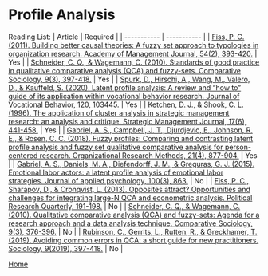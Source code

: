 # Profile Analysis

Reading List:
| Article | Required |
| ----------- | ----------- |
| [Fiss, P. C. (2011). Building better causal theories: A fuzzy set approach to typologies in organization research. Academy of Management Journal, 54(2), 393-420.](https://journals.aom.org/doi/abs/10.5465/AMJ.2011.60263120) | Yes |
| [Schneider, C. Q., & Wagemann, C. (2010). Standards of good practice in qualitative comparative analysis (QCA) and fuzzy-sets. Comparative Sociology, 9(3), 397-418.](https://energy.ceu.edu/sites/default/files/publications/coso00903191-schneider.pdf) | Yes |
| [Spurk, D., Hirschi, A., Wang, M., Valero, D., & Kauffeld, S. (2020). Latent profile analysis: A review and “how to” guide of its application within vocational behavior research. Journal of Vocational Behavior, 120, 103445.](https://www.sciencedirect.com/science/article/pii/S0001879120300701) | Yes |
| [Ketchen, D. J., & Shook, C. L. (1996). The application of cluster analysis in strategic management research: an analysis and critique. Strategic Management Journal, 17(6), 441-458.](https://onlinelibrary.wiley.com/doi/abs/10.1002/(SICI)1097-0266(199606)17:6%3C441::AID-SMJ819%3E3.0.CO;2-G) | Yes |
| [Gabriel, A. S., Campbell, J. T., Djurdjevic, E., Johnson, R. E., & Rosen, C. C. (2018). Fuzzy profiles: Comparing and contrasting latent profile analysis and fuzzy set qualitative comparative analysis for person-centered research. Organizational Research Methods, 21(4), 877-904.](https://journals.sagepub.com/doi/abs/10.1177/1094428117752466) | Yes |
| [Gabriel, A. S., Daniels, M. A., Diefendorff, J. M., & Greguras, G. J. (2015). Emotional labor actors: a latent profile analysis of emotional labor strategies. Journal of applied psychology, 100(3), 863.](https://ink.library.smu.edu.sg/cgi/viewcontent.cgi?article=5373&context=lkcsb_research) | No |
| [Fiss, P. C., Sharapov, D., & Cronqvist, L. (2013). Opposites attract? Opportunities and challenges for integrating large-N QCA and econometric analysis. Political Research Quarterly, 191-198.](https://www.jstor.org/stable/23563602) | No |
| [Schneider, C. Q., & Wagemann, C. (2010). Qualitative comparative analysis (QCA) and fuzzy-sets: Agenda for a research approach and a data analysis technique. Comparative Sociology, 9(3), 376-396.](https://energy.ceu.edu/sites/default/files/publications/coso00903192-wagemann.pdf) | No |
| [Rubinson, C., Gerrits, L., Rutten, R., & Greckhamer, T. (2019). Avoiding common errors in QCA: a short guide for new practitioners. Sociology, 9(2019), 397-418.](https://compasss.org/wp-content/uploads/2019/07/Common_Errors_in_QCA.pdf) | No |

[Home](../README.md)
